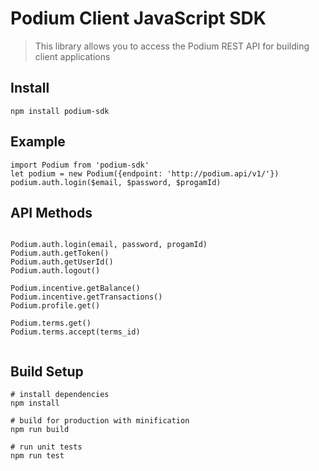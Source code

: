 # Podium Client JavaScript SDK

> This library allows you to access the Podium REST API for building client applications

## Install
```
npm install podium-sdk
```

## Example
```
import Podium from 'podium-sdk'
let podium = new Podium({endpoint: 'http://podium.api/v1/'})
podium.auth.login($email, $password, $progamId)
 ``` 
 
 ## API Methods 
 ```
 
Podium.auth.login(email, password, progamId)
Podium.auth.getToken()
Podium.auth.getUserId()
Podium.auth.logout()

Podium.incentive.getBalance()
Podium.incentive.getTransactions()
Podium.profile.get()

Podium.terms.get()
Podium.terms.accept(terms_id)


```
## Build Setup

```
# install dependencies
npm install

# build for production with minification
npm run build

# run unit tests
npm run test

```
